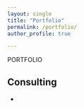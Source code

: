 ```yaml
---
layout: single
title: "Portfolio"
permalink: /portfolio/
author_profile: true

---
```


PORTFOLIO

## Consulting
* 
